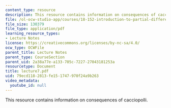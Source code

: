 ```yaml
---
content_type: resource
description: This resource contains information on consequences of cacciopolli.
file: /ol-ocw-studio-app/courses/18-152-introduction-to-partial-differential-equations-fall-2005/79ecd1182813fe151747970f24a9b263_lecture7.pdf
file_size: 130379
file_type: application/pdf
learning_resource_types:
- Lecture Notes
license: https://creativecommons.org/licenses/by-nc-sa/4.0/
ocw_type: OCWFile
parent_title: Lecture Notes
parent_type: CourseSection
parent_uid: 2a38a77e-a133-705c-7227-27043181253a
resourcetype: Document
title: lecture7.pdf
uid: 79ecd118-2813-fe15-1747-970f24a9b263
video_metadata:
  youtube_id: null
---
```

This resource contains information on consequences of cacciopolli.